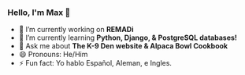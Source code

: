 ### Hello, I'm Max 👋

- 🔭 I’m currently working on **REMADi**
- 🌱 I’m currently learning **Python, Django, & PostgreSQL databases!**
- 💬 Ask me about **The K-9 Den website & Alpaca Bowl Cookbook**
- 😄 Pronouns: He/Him
- ⚡ Fun fact: Yo hablo Español, Aleman, e Ingles.
